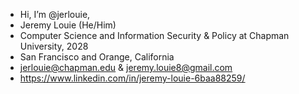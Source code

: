 - Hi, I’m @jerlouie,
- Jeremy Louie (He/Him)
- Computer Science and Information Security & Policy at Chapman University, 2028
- San Francisco and Orange, California
- jerlouie@chapman.edu & jeremy.louie8@gmail.com
- https://www.linkedin.com/in/jeremy-louie-6baa88259/
